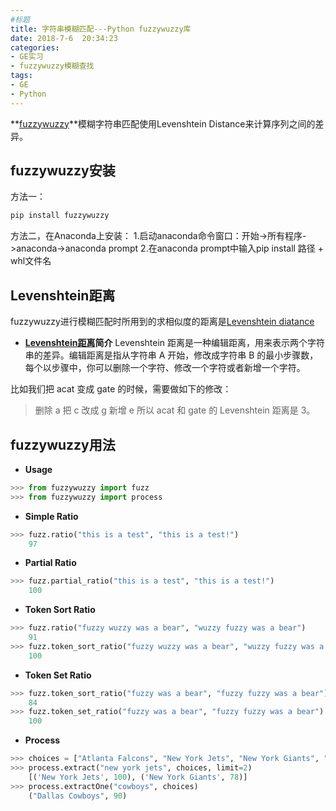```yaml
---
#标题
title: 字符串模糊匹配---Python fuzzywuzzy库
date: 2018-7-6  20:34:23
categories: 
- GE实习
- fuzzywuzzy模糊查找
tags:
- GE 
- Python
---
```

**[fuzzywuzzy](https://github.com/seatgeek/fuzzywuzzy)**模糊字符串匹配使用Levenshtein Distance来计算序列之间的差异。 <!--more-->

## fuzzywuzzy安装

方法一：

```python
pip install fuzzywuzzy
```

方法二，在Anaconda上安装：
1.启动anaconda命令窗口：开始->所有程序->anaconda->anaconda prompt
2.在anaconda prompt中输入pip install 路径 + whl文件名

## Levenshtein距离

fuzzywuzzy进行模糊匹配时所用到的求相似度的距离是[Levenshtein diatance](https://en.wikipedia.org/wiki/Levenshtein_distance)

* **[Levenshtein距离](https://www.jianshu.com/p/de3064109bb2)简介**
Levenshtein 距离是一种编辑距离，用来表示两个字符串的差异。编辑距离是指从字符串 A 开始，修改成字符串 B 的最小步骤数，每个以步骤中，你可以删除一个字符、修改一个字符或者新增一个字符。

比如我们把 acat 变成 gate 的时候，需要做如下的修改：
>删除 a
>把 c 改成 g
>新增 e
所以 acat 和 gate 的 Levenshtein 距离是 3。

## fuzzywuzzy用法

* **Usage**

```python
>>> from fuzzywuzzy import fuzz
>>> from fuzzywuzzy import process
```

* **Simple Ratio**

```python
>>> fuzz.ratio("this is a test", "this is a test!")
    97
```

* **Partial Ratio**

```python
>>> fuzz.partial_ratio("this is a test", "this is a test!")
    100
```

* **Token Sort Ratio**

```python
>>> fuzz.ratio("fuzzy wuzzy was a bear", "wuzzy fuzzy was a bear")
    91
>>> fuzz.token_sort_ratio("fuzzy wuzzy was a bear", "wuzzy fuzzy was a bear")
    100
```

* **Token Set Ratio**

```python
>>> fuzz.token_sort_ratio("fuzzy was a bear", "fuzzy fuzzy was a bear")
    84
>>> fuzz.token_set_ratio("fuzzy was a bear", "fuzzy fuzzy was a bear")
    100
```

* **Process**

```python
>>> choices = ["Atlanta Falcons", "New York Jets", "New York Giants", "Dallas Cowboys"]
>>> process.extract("new york jets", choices, limit=2)
    [('New York Jets', 100), ('New York Giants', 78)]
>>> process.extractOne("cowboys", choices)
    ("Dallas Cowboys", 90)
```